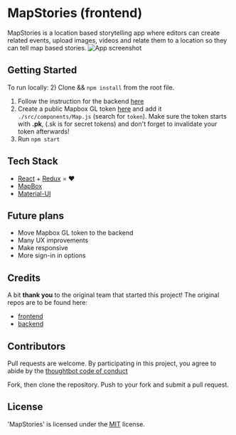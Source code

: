 # MapStories (frontend)

MapStories is a location based storytelling app where editors can create related events, upload images, videos and relate them to a location so they can tell map based stories.
![App screenshot](https://github.com/karstenba/mapStories-frontend/blob/develop/example.png)

## Getting Started
To run locally:
2) Clone && `npm install` from the root file.
1) Follow the instruction for the backend [here](https://github.com/Inkala/mapStories-backend)
3) Create a public Mapbox GL token [here](https://www.mapbox.com/) and add it `./src/components/Map.js` (search for `token`). Make sure the token starts with **.pk**, (.sk is for secret tokens) and don't forget to invalidate your token afterwards!
4) Run `npm start`

## Tech Stack

* [React](reactjs.org) + [Redux](redux.js.org) = &hearts;
* [MapBox](https://www.mapbox.com/api-documentation/)
* [Material-UI](http://www.material-ui.com/)

## Future plans

* Move Mapbox GL token to the backend
* Many UX improvements
* Make responsive
* More sign-in in options


## Credits

A bit **thank you** to the original team that started this project! The original repos are to be found here:
* [frontend](https://github.com/fredpinon/map-stories-front-end)
* [backend](https://github.com/isabellachen/map-stories-backend)

## Contributors

Pull requests are welcome. By participating in this project, you agree to abide by the [thoughtbot code of conduct](https://thoughtbot.com/open-source-code-of-conduct)

Fork, then clone the repository. Push to your fork and submit a pull request.

## License

'MapStories' is licensed under the [MIT](http://www.opensource.org/licenses/mit-license.php) license.
